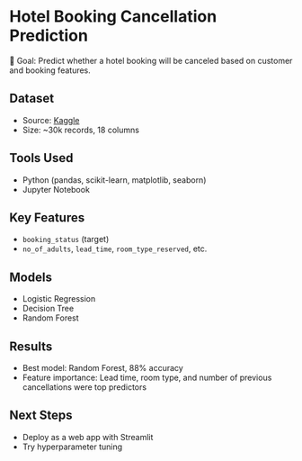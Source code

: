 # Hotel Booking Cancellation Prediction

🎯 Goal: Predict whether a hotel booking will be canceled based on customer and booking features.

## Dataset
- Source: [Kaggle](https://www.kaggle.com/datasets/ahsan81/hotel-reservations-classification-dataset)
- Size: ~30k records, 18 columns

## Tools Used
- Python (pandas, scikit-learn, matplotlib, seaborn)
- Jupyter Notebook

## Key Features
- `booking_status` (target)
- `no_of_adults`, `lead_time`, `room_type_reserved`, etc.

## Models
- Logistic Regression
- Decision Tree
- Random Forest

## Results
- Best model: Random Forest, 88% accuracy
- Feature importance: Lead time, room type, and number of previous cancellations were top predictors

## Next Steps
- Deploy as a web app with Streamlit
- Try hyperparameter tuning

